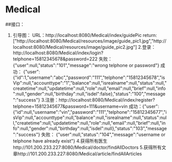 Medical
======

##接口：
1. 引导图：
	URL：http://localhost:8080/Medical/index/guidePic 
	return:["http://localhost:8080/Medical/resources/image/guide_pic1.jpg","http://localhost:8080/Medical/resources/image/guide_pic2.jpg"]
2.登录：http://localhost:8080/Medical/index/login?telphone=15812345678&password=222
失败：
{"user":null,"status":"101","message":"wrong telphone or password"}	
成功：
{"user":{"id":1,"username":"abc","password":"111","telphone":"15812345678","isVip":null,"accounttype":"1","balance":null,"isrealname":null,"status":null,"createtime":null,"updatetime":null,"role":null,"email":null,"brief":null,"info":null,"gender":null,"birthday":null,"isdel":false},"status":"100","message":"success"}
3.注册：http://localhost:8080/Medical/index/register?telphone=15812345677&password=111&username=vin
成功：{"user":{"id":null,"username":"vin","password":"111","telphone":"15812345677","isVip":null,"accounttype":null,"balance":null,"isrealname":null,"status":null,"createtime":null,"updatetime":null,"role":null,"email":null,"brief":null,"info":null,"gender":null,"birthday":null,"isdel":null},"status":"103","message":"success"}
失败：
{"user":null,"status":"104","message":"username or telphone have already exist"}
4.获得所有医生http://101.200.233.227:8080/Medical/doctor/findAllDoctors
5.获得所有文章http://101.200.233.227:8080/Medical/article/findAllArticles

